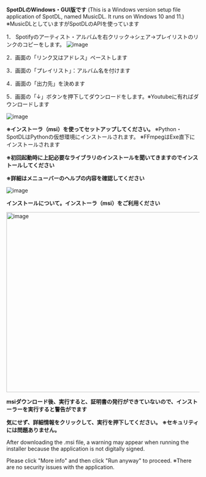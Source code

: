 **SpotDLのWindows・GUI版です**
(This is a Windows version setup file application of SpotDL, named MusicDL. It runs on Windows 10 and 11.)
※MusicDLとしていますがSpotDLのAPIを使っています

1． Spotifyのアーティスト・アルバムを右クリック→シェア→プレイリストのリンクのコピーをします。
![image](https://github.com/user-attachments/assets/9e4f2828-a267-412a-81eb-4aa5118f9e59)

2．画面の「リンク又はアドレス」ペーストします

3．画面の「プレイリスト」：アルバム名を付けます

4．画面の「出力先」を決めます

5．画面の「↓」ボタンを押下してダウンロードをします。※Youtubeに有ればダウンロードします

![image](https://github.com/aps-sys/SpotDLWin/assets/72966280/2aaf1b3d-d6d4-4a02-ac98-5b5d071e1181)

**※インストーラ（msi）を使ってセットアップしてください。**
※Python・SpotDLはPythonの仮想環境にインストールされます。
※FFmpegはExe直下にインストールされます

**※初回起動時に上記必要なライブラリのインストールを聞いてきますのでインストールしてください**

**※詳細はメニューバーのヘルプの内容を確認してください**

![image](https://github.com/aps-sys/SpotDLWin/assets/72966280/f3db9ef2-eea8-498e-81a9-a9f537fcad2b)

**インストールについて。インストーラ（msi）をご利用ください**

<img width="506" height="470" alt="image" src="https://github.com/user-attachments/assets/48bd43c9-f900-4857-bdc9-d0e66a415701" />

**msiダウンロード後、実行すると、証明書の発行ができていないので、インストーラーを実行すると警告がでます**

**気にせず、詳細情報をクリックして、実行を押下してください。**
**※セキュリティには問題ありません。**

After downloading the .msi file, a warning may appear when running the installer because the application is not digitally signed.

Please click "More info" and then click "Run anyway" to proceed.
※There are no security issues with the application.




